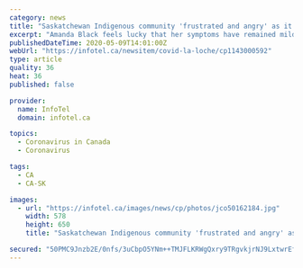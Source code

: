 ```yaml
---
category: news
title: "Saskatchewan Indigenous community 'frustrated and angry' as it battles outbreak"
excerpt: "Amanda Black feels lucky that her symptoms have remained mild since she tested positive last week for COVID-19.She and her six-year-old so"
publishedDateTime: 2020-05-09T14:01:00Z
webUrl: "https://infotel.ca/newsitem/covid-la-loche/cp1143000592"
type: article
quality: 36
heat: 36
published: false

provider:
  name: InfoTel
  domain: infotel.ca

topics:
  - Coronavirus in Canada
  - Coronavirus

tags:
  - CA
  - CA-SK

images:
  - url: "https://infotel.ca/images/news/cp/photos/jco50162184.jpg"
    width: 578
    height: 650
    title: "Saskatchewan Indigenous community 'frustrated and angry' as it battles outbreak"

secured: "50PMC9Jnzb2E/0nfs/3uCbpO5YNm++TMJFLKRWgQxry9TRgvkjrNJ9LxtwrEfZ58wg+RH0ElpK0OpLZzIFXzs3zBufQrHF26bDsR47hpqARkT3ICcCXQ2SgwDc9cl0BjTzrwcnAsZyj11Vmd1lgf8u4jQtLPwddhEz0cXe8cBVz8GKb0StLVvqr4Gak35dB24hNJuqnLvUwei8oUqGi1jgh9E7ownL9aV1wb4aEj9bsVu7hKpGpZ8cCsONu3ag5E+XoS1pF9Liy+fImPGFsNQDqFWduD6ayHV5gQWOblAG7YXisxQeGUbRWfdr4PWZAWlHhbOJODWaVjiYu0pIi5NTENukUeDtYsxCXFBiRSkweB3WMJZwCsjGkVkrP1zfAhmQRmJveQHYOaZAD3N4W7fHotts7qwKv1EPSUNt0O2qHOaxQCz9HsBQv+JKz0AIcZt7bp8wAGQl1vBTXryIUU33BQhoJO+ESnlHptIfHj/b0=;yEMXwoDnY2gaL/ugOMJbQw=="
---
```


